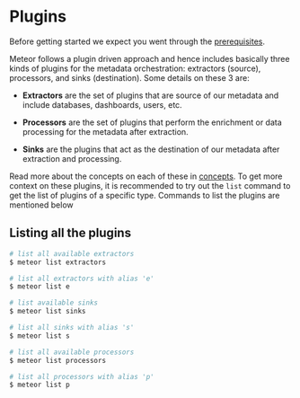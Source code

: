 # Plugins

Before getting started we expect you went through the [prerequisites](./introduction.md#prerequisites).

Meteor follows a plugin driven approach and hence includes basically three kinds of plugins for the metadata orchestration: extractors (source), processors, and sinks (destination).
Some details on these 3 are:

- **Extractors** are the set of plugins that are source of our metadata and include databases, dashboards, users, etc.

- **Processors** are the set of plugins that perform the enrichment or data processing for the metadata after extraction.

- **Sinks** are the plugins that act as the destination of our metadata after extraction and processing.

Read more about the concepts on each of these in [concepts](../concepts/overview.md).
To get more context on these plugins, it is recommended to try out the `list` command to get the list of plugins of a specific type. Commands to list the plugins are mentioned below

## Listing all the plugins

```bash
# list all available extractors
$ meteor list extractors

# list all extractors with alias 'e'
$ meteor list e

# list available sinks
$ meteor list sinks

# list all sinks with alias 's'
$ meteor list s

# list all available processors
$ meteor list processors

# list all processors with alias 'p'
$ meteor list p
```

